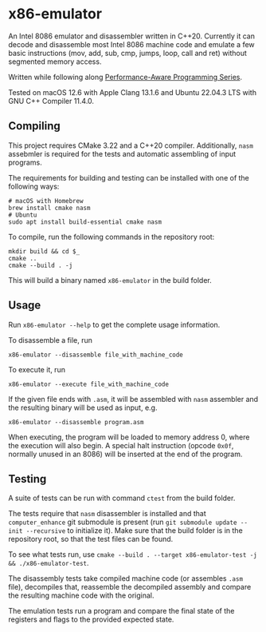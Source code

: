 # x86-emulator
An Intel 8086 emulator and disassembler written in C++20. Currently it can decode and disassemble most Intel 8086 machine code and emulate a few basic instructions (mov, add, sub, cmp, jumps, loop, call and ret) without segmented memory access.

Written while following along [Performance-Aware Programming Series](https://www.computerenhance.com/p/table-of-contents).

Tested on macOS 12.6 with Apple Clang 13.1.6 and Ubuntu 22.04.3 LTS with GNU C++ Compiler 11.4.0.


## Compiling
This project requires CMake 3.22 and a C++20 compiler. Additionally, `nasm` assebmler is required for the tests and automatic assembling of input programs.

The requirements for building and testing can be installed with one of the following ways:
```
# macOS with Homebrew
brew install cmake nasm
# Ubuntu
sudo apt install build-essential cmake nasm
```

To compile, run the following commands in the repository root:
```
mkdir build && cd $_
cmake ..
cmake --build . -j
```
This will build a binary named `x86-emulator` in the build folder.


## Usage
Run `x86-emulator --help` to get the complete usage information.

To disassemble a file, run
```
x86-emulator --disassemble file_with_machine_code
```
To execute it, run
```
x86-emulator --execute file_with_machine_code
```

If the given file ends with `.asm`, it will be assembled with `nasm` assembler and the resulting binary
will be used as input, e.g.
```
x86-emulator --disassemble program.asm
```

When executing, the program will be loaded to memory address 0, where the execution will also begin.
A special halt instruction (opcode `0x0f`, normally unused in an 8086) will be inserted at the end of the program.


## Testing
A suite of tests can be run with command `ctest` from the build folder.

The tests require that `nasm` disassembler is installed and that `computer_enhance` git submodule is present (run `git submodule update --init --recursive` to initialize it).
Make sure that the build folder is in the repository root, so that the test files can be found.

To see what tests run, use `cmake --build . --target x86-emulator-test -j && ./x86-emulator-test`.

The disassembly tests take compiled machine code (or assembles `.asm` file), decompiles that, reassemble the decompiled assembly and compare the resulting machine code with the original.

The emulation tests run a program and compare the final state of the registers and flags to the provided expected state.

